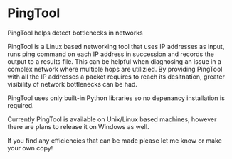 # PingTool
PingTool helps detect bottlenecks in networks

PingTool is a Linux based networking tool that uses IP addresses as input, runs ping command on each IP address in succession and records the output to a results file.
This can be helpful when diagnosing an issue in a complex network where multiple hops are utilizied. By providing PingTool with all the IP addresses a packet
requires to reach its desitnation, greater visibility of network bottlenecks can be had.

PingTool uses only built-in Python libraries so no depenancy installation is required.

Currently PingTool is available on Unix/Linux based machines, however there are plans to release it on Windows as well.

If you find any efficiencies that can be made please let me know or make your own copy!
